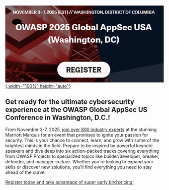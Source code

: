[![Global AppSec USA](/assets/images/events/2025-usa-header.png){:width="100%" height="auto"}](https://owasp.glueup.com/event/131624/register/)

## Get ready for the ultimate cybersecurity experience at the OWASP Global AppSec US Conference in Washington, D.C.!

From November 3-7, 2025, [join over 800 industry experts](https://owasp.glueup.com/event/owasp-2025-global-appsec-usa-washington-dc-131624/) at the stunning Marriott Marquis for an event that promises to ignite your passion for security. This is your chance to connect, learn, and grow with some of the brightest minds in the field. Prepare to be inspired by powerful keynote speakers and dive deep into six action-packed tracks covering everything from OWASP Projects to specialized topics like builder/developer, breaker, defender, and manager-culture. Whether you're looking to expand your skills or discover new solutions, you'll find everything you need to stay ahead of the curve.

[Register today and take advantage of super early bird pricing!](https://owasp.glueup.com/event/131624/register/)